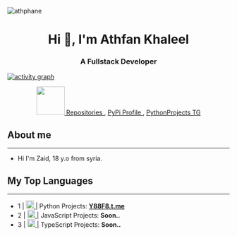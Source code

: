 ![athphane](https://telegra.ph/file/a5e52d9f8efb437798062.jpg)
<h1 align="center">Hi 👋, I'm Athfan Khaleel</h1>
<h3 align="center">A Fullstack Developer</h3>

[![activity graph](https://github-readme-activity-graph.vercel.app/graph?username=athphane&theme=github-dark-dimmed&custom_title=Athphane%27s%20Activity%20Graph&hide_border=true)](https://github.com/ashutosh00710/github-readme-activity-graph)


<p align="center">
    <a href="https://github.com/x72x/">
        <img src="https://github.com/images/mona-whisper.gif" alt="" width="64">
    </a>
    <a href="https://github.com/x72x?tab=repositories&q=&type=&language=&sort=stargazers">
        Repositories
    </a>
    ,
    <a href="https://pypi.org/user/DevZaid/">
        PyPi Profile
    </a>
    ,
    <a href="https://t.me/Y88F8">
        PythonProjects TG
    </a>
</p>

## About me
---
- Hi I'm Zaid, 18 y.o from syria.

## My Top Languages
---
- 1 |  <a href="https://github.com/i0i1/"> <img src="https://upload.wikimedia.org/wikipedia/commons/thumb/c/c3/Python-logo-notext.svg/1200px-Python-logo-notext.svg.png" width="18"> </a>  | Python Projects: <b>[Y88F8.t.me](https://t.me/Y88F8)</b>
- 2 |  <a href="https://github.com/i0i1/"> <img src="https://www.computerhope.com/jargon/j/javascript.png" width="18"> </a>  | JavaScript Projects: <b>Soon..</b>
- 3 |  <a href="https://github.com/i0i1/"> <img src="https://upload.wikimedia.org/wikipedia/commons/thumb/4/4c/Typescript_logo_2020.svg/1200px-Typescript_logo_2020.svg.png" width="18"> </a>  | TypeScript Projects: <b>Soon..</b>

